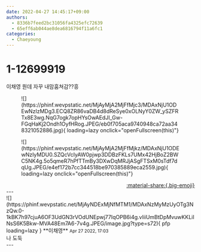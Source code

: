 ```yaml
---
date: 2022-04-27 14:45:17+09:00
authors:
  - 8336b7feed2bc31056fa4325efc72639
  - 65eff6ab044ae8dea6816794f11a6fc1
categories:
  - Chaeyoung
---
```


# 1-12699919

<div class="post-container" markdown="1">
<div class="content-container md-sidebar__scrollwrap" markdown="1">

이채영 뭔데 자꾸 내맘훔쳐감??흥
<figure markdown="1">
![](https://phinf.wevpstatic.net/MjAyMjA2MjFfMjc3/MDAxNjU1ODEwNzIzMDg3.ECQ8ZR86vaDB4d8dReSye0xOLNyY0ZW_ySZFRTx8E3wg.NqG7ogk7opHYsOwAEdJI_Gw-FGqHaKj2Ondh1OyfHRog.JPEG/eb0f705aca9740948ca72aa348321052886.jpg){ loading=lazy onclick="openFullscreen(this)"}
</figure>

<figure markdown="1">
![](https://phinf.wevpstatic.net/MjAyMjA2MjFfMjkz/MDAxNjU1ODEwNzIyMDU0.SZQcVcIyAW0pjwp3DDBzFKLs7UMx42HjBoZ2BWC5NK4g.5o5qmeR7hPfTTmBy3DXwDqMRJjASgFTSxM0sTdf7dqUg.JPEG/e4ef172b7cc344518be970385889eca2559.jpg){ loading=lazy onclick="openFullscreen(this)"}
</figure>


</div>
</div>

<div style="text-align: right;" markdown="1">
<a href="https://weverse.io/fromis9/fanpost/1-12699919" style="text-align: right;">:material-share:{.big-emoji}</a>
</div>
---

<div class="comments-container md-sidebar__scrollwrap" markdown="1">
<div class="comment" markdown="1">
<div class='id-container' markdown="1">
![](https://phinf.wevpstatic.net/MjAyNDExMjNfMTM1/MDAxNzMyMzUyOTg3NzQw.0-1kBK7h97cjuA6OF3UdGN3rVOdUNEpwj77IqOPB6i4g.vliiUmBtDpMvuwKKLiINsS6K5Bkw-MVA48Em7A6-7v4g.JPEG/image.jpg?type=s72){ pfp loading=lazy }
**<span class="artist">이채영</span>** <small>Apr 27 2022, 17:03</small><br>
</div>
<div class='comment-body' markdown="1">
나 도둑
</div>
</div>
</div>
---
